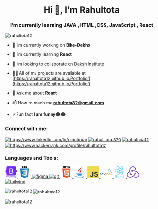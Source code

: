 <h1 align="center">Hi 👋, I'm Rahultota</h1>
<h3 align="center">I’m currently learning JAVA ,HTML ,CSS, JavaScript , React</h3>

<p align="left"> <img src="https://komarev.com/ghpvc/?username=rahultota12&label=Profile%20views&color=0e75b6&style=flat" alt="rahultota12" /> </p>

- 🔭 I’m currently working on **Bike-Dekho**

- 🌱 I’m currently learning **React**

- 👯 I’m looking to collaborate on [Daksh Institute](https://diit-academy.aisense.co.in/)

- 👨‍💻 All of my projects are available at [https://rahultota12.github.io/Portfolio/](https://rahultota12.github.io/Portfolio/)

- 💬 Ask me about **React**

- 📫 How to reach me **rahultota82@gmail.com**

- ⚡ Fun fact **I am funny😂😂**

<h3 align="left">Connect with me:</h3>
<p align="left">
<a href="https://linkedin.com/in/https://www.linkedin.com/in/rahultota/" target="blank"><img align="center" src="https://raw.githubusercontent.com/rahuldkjain/github-profile-readme-generator/master/src/images/icons/Social/linked-in-alt.svg" alt="https://www.linkedin.com/in/rahultota/" height="30" width="40" /></a>
<a href="https://fb.com/rahul.tota.370" target="blank"><img align="center" src="https://raw.githubusercontent.com/rahuldkjain/github-profile-readme-generator/master/src/images/icons/Social/facebook.svg" alt="rahul.tota.370" height="30" width="40" /></a>
<a href="https://instagram.com/rahultota12" target="blank"><img align="center" src="https://raw.githubusercontent.com/rahuldkjain/github-profile-readme-generator/master/src/images/icons/Social/instagram.svg" alt="rahultota12" height="30" width="40" /></a>
<a href="https://www.hackerrank.com/https://www.hackerrank.com/profile/rahultota12" target="blank"><img align="center" src="https://raw.githubusercontent.com/rahuldkjain/github-profile-readme-generator/master/src/images/icons/Social/hackerrank.svg" alt="https://www.hackerrank.com/profile/rahultota12" height="30" width="40" /></a>
</p>

<h3 align="left">Languages and Tools:</h3>
<p align="left"> <a href="https://getbootstrap.com" target="_blank" rel="noreferrer"> <img src="https://raw.githubusercontent.com/devicons/devicon/master/icons/bootstrap/bootstrap-plain-wordmark.svg" alt="bootstrap" width="40" height="40"/> </a> <a href="https://www.w3schools.com/css/" target="_blank" rel="noreferrer"> <img src="https://raw.githubusercontent.com/devicons/devicon/master/icons/css3/css3-original-wordmark.svg" alt="css3" width="40" height="40"/> </a> <a href="https://www.figma.com/" target="_blank" rel="noreferrer"> <img src="https://www.vectorlogo.zone/logos/figma/figma-icon.svg" alt="figma" width="40" height="40"/> </a> <a href="https://git-scm.com/" target="_blank" rel="noreferrer"> <img src="https://www.vectorlogo.zone/logos/git-scm/git-scm-icon.svg" alt="git" width="40" height="40"/> </a> <a href="https://www.w3.org/html/" target="_blank" rel="noreferrer"> <img src="https://raw.githubusercontent.com/devicons/devicon/master/icons/html5/html5-original-wordmark.svg" alt="html5" width="40" height="40"/> </a> <a href="https://www.java.com" target="_blank" rel="noreferrer"> <img src="https://raw.githubusercontent.com/devicons/devicon/master/icons/java/java-original.svg" alt="java" width="40" height="40"/> </a> <a href="https://developer.mozilla.org/en-US/docs/Web/JavaScript" target="_blank" rel="noreferrer"> <img src="https://raw.githubusercontent.com/devicons/devicon/master/icons/javascript/javascript-original.svg" alt="javascript" width="40" height="40"/> </a> <a href="https://www.mysql.com/" target="_blank" rel="noreferrer"> <img src="https://raw.githubusercontent.com/devicons/devicon/master/icons/mysql/mysql-original-wordmark.svg" alt="mysql" width="40" height="40"/> </a> <a href="https://reactjs.org/" target="_blank" rel="noreferrer"> <img src="https://raw.githubusercontent.com/devicons/devicon/master/icons/react/react-original-wordmark.svg" alt="react" width="40" height="40"/> </a> <a href="https://redux.js.org" target="_blank" rel="noreferrer"> <img src="https://raw.githubusercontent.com/devicons/devicon/master/icons/redux/redux-original.svg" alt="redux" width="40" height="40"/> </a> <a href="https://tailwindcss.com/" target="_blank" rel="noreferrer"> <img src="https://www.vectorlogo.zone/logos/tailwindcss/tailwindcss-icon.svg" alt="tailwind" width="40" height="40"/> </a> </p>

<p><img align="left" src="https://github-readme-stats.vercel.app/api/top-langs?username=rahultota12&show_icons=true&locale=en&layout=compact" alt="rahultota12" /></p>

<p>&nbsp;<img align="center" src="https://github-readme-stats.vercel.app/api?username=rahultota12&show_icons=true&locale=en" alt="rahultota12" /></p>

<p><img align="center" src="https://github-readme-streak-stats.herokuapp.com/?user=rahultota12&" alt="rahultota12" /></p>

